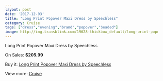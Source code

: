 ```yaml
---
layout: post
date: '2017-12-03'
title: "Long Print Popover Maxi Dress by Speechless"
category: Cruise
tags: ["dress","evening","brand","popover","beaded"]
image: http://img.transblink.com/19628-thickbox_default/long-print-popover-maxi-dress-by-speechless.jpg
---
```

Long Print Popover Maxi Dress by Speechless

On Sales: **$205.99**
<a href="https://www.transblink.com/en/cruise/6181-long-print-popover-maxi-dress-by-speechless.html"><amp-img layout="responsive" width="600" height="600" src="//img.transblink.com/19628-thickbox_default/long-print-popover-maxi-dress-by-speechless.jpg" alt="Long Print Popover Maxi Dress by Speechless 0" /></a>
<a href="https://www.transblink.com/en/cruise/6181-long-print-popover-maxi-dress-by-speechless.html"><amp-img layout="responsive" width="600" height="600" src="//img.transblink.com/19629-thickbox_default/long-print-popover-maxi-dress-by-speechless.jpg" alt="Long Print Popover Maxi Dress by Speechless 1" /></a>

Buy it: [Long Print Popover Maxi Dress by Speechless](https://www.transblink.com/en/cruise/6181-long-print-popover-maxi-dress-by-speechless.html "Long Print Popover Maxi Dress by Speechless")

View more: [Cruise](https://www.transblink.com/en/5-cruise "Cruise")